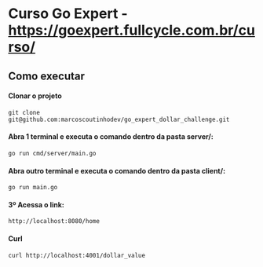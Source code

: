 # Curso Go Expert - https://goexpert.fullcycle.com.br/curso/
## Como executar
#### Clonar o projeto
    git clone git@github.com:marcoscoutinhodev/go_expert_dollar_challenge.git

#### Abra 1 terminal e executa o comando dentro da pasta server/:
    go run cmd/server/main.go

#### Abra outro terminal e executa o comando dentro da pasta client/:
    go run main.go

#### 3º Acessa o link:
    http://localhost:8080/home
    
#### Curl
    curl http://localhost:4001/dollar_value
